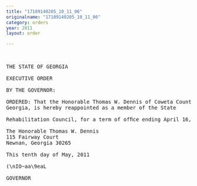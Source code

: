```yaml
---
title: "17189140205_10_11_06"
originalname: "17189140205_10_11_06"
category: orders
year: 2011
layout: order

---
```

<pre>
 

THE STATE OF GEORGIA

EXECUTIVE ORDER

BY THE GOVERNOR:

ORDERED: That the Honorable Thomas W. Dennis of Coweta County,
Georgia, is hereby reappointed as a member of the State

Rehabilitation Council, for a term of ofﬁce ending April 16, 2012.

The Honorable Thomas W. Dennis
115 Fairway Court
Newnan, Georgia 30265

This tenth day of May, 2011

(\nIO~aa\9eaL

GOVERNOR

</pre>
